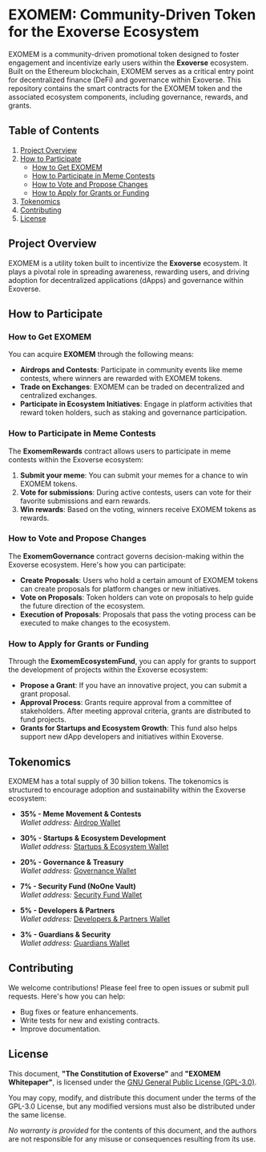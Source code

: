 
# EXOMEM: Community-Driven Token for the Exoverse Ecosystem

EXOMEM is a community-driven promotional token designed to foster engagement and incentivize early users within the **Exoverse** ecosystem. Built on the Ethereum blockchain, EXOMEM serves as a critical entry point for decentralized finance (DeFi) and governance within Exoverse. This repository contains the smart contracts for the EXOMEM token and the associated ecosystem components, including governance, rewards, and grants.

## Table of Contents
1. [Project Overview](#project-overview)
2. [How to Participate](#how-to-participate)
   - [How to Get EXOMEM](#how-to-get-exomem)
   - [How to Participate in Meme Contests](#how-to-participate-in-meme-contests)
   - [How to Vote and Propose Changes](#how-to-vote-and-propose-changes)
   - [How to Apply for Grants or Funding](#how-to-apply-for-grants-or-funding)
3. [Tokenomics](#tokenomics)
4. [Contributing](#contributing)
5. [License](#license)

## Project Overview

EXOMEM is a utility token built to incentivize the **Exoverse** ecosystem. It plays a pivotal role in spreading awareness, rewarding users, and driving adoption for decentralized applications (dApps) and governance within Exoverse.

## How to Participate

### How to Get EXOMEM
You can acquire **EXOMEM** through the following means:
- **Airdrops and Contests**: Participate in community events like meme contests, where winners are rewarded with EXOMEM tokens.
- **Trade on Exchanges**: EXOMEM can be traded on decentralized and centralized exchanges.
- **Participate in Ecosystem Initiatives**: Engage in platform activities that reward token holders, such as staking and governance participation.

### How to Participate in Meme Contests
The **ExomemRewards** contract allows users to participate in meme contests within the Exoverse ecosystem:
1. **Submit your meme**: You can submit your memes for a chance to win EXOMEM tokens.
2. **Vote for submissions**: During active contests, users can vote for their favorite submissions and earn rewards.
3. **Win rewards**: Based on the voting, winners receive EXOMEM tokens as rewards.

### How to Vote and Propose Changes
The **ExomemGovernance** contract governs decision-making within the Exoverse ecosystem. Here's how you can participate:
- **Create Proposals**: Users who hold a certain amount of EXOMEM tokens can create proposals for platform changes or new initiatives.
- **Vote on Proposals**: Token holders can vote on proposals to help guide the future direction of the ecosystem.
- **Execution of Proposals**: Proposals that pass the voting process can be executed to make changes to the ecosystem.

### How to Apply for Grants or Funding
Through the **ExomemEcosystemFund**, you can apply for grants to support the development of projects within the Exoverse ecosystem:
- **Propose a Grant**: If you have an innovative project, you can submit a grant proposal.
- **Approval Process**: Grants require approval from a committee of stakeholders. After meeting approval criteria, grants are distributed to fund projects.
- **Grants for Startups and Ecosystem Growth**: This fund also helps support new dApp developers and initiatives within Exoverse.

## Tokenomics

EXOMEM has a total supply of 30 billion tokens. The tokenomics is structured to encourage adoption and sustainability within the Exoverse ecosystem:

- **35% - Meme Movement & Contests**  
  *Wallet address:* [Airdrop Wallet](0xaF0Ab6b455fA4c3C9dbbB2E3F69eFAB3303456d9)
  
- **30% - Startups & Ecosystem Development**  
  *Wallet address:* [Startups & Ecosystem Wallet](0x5EFc357FE0B8f777136183818e0161A08a74D370)

- **20% - Governance & Treasury**  
  *Wallet address:* [Governance Wallet](0x5771cEAA8061c6b04c1bE3d5d9D70Cb5E9c08C2a)

- **7% - Security Fund (NoOne Vault)**  
  *Wallet address:* [Security Fund Wallet](0x7ACEdd52927e780F69Acb2c1b2910933d26FB90b)

- **5% - Developers & Partners**  
  *Wallet address:* [Developers & Partners Wallet](0x934eb5119aee67b358b9eE938E0871F0781C3890)

- **3% - Guardians & Security**  
  *Wallet address:* [Guardians Wallet](0xc4B74939a289B8f824E2ab6cD25Bb9C5dcC032FC)

## Contributing

We welcome contributions! Please feel free to open issues or submit pull requests. Here's how you can help:

- Bug fixes or feature enhancements.
- Write tests for new and existing contracts.
- Improve documentation.

## License

This document, **"The Constitution of Exoverse"** and **"EXOMEM Whitepaper"**, is licensed under the [GNU General Public License (GPL-3.0)](https://www.gnu.org/licenses/gpl-3.0.html).

You may copy, modify, and distribute this document under the terms of the GPL-3.0 License, but any modified versions must also be distributed under the same license.

*No warranty is provided* for the contents of this document, and the authors are not responsible for any misuse or consequences resulting from its use.

